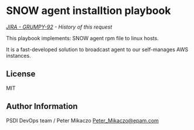 # SNOW agent installtion playbook

_[JIRA - GRUMPY-92](https://jira.wolterskluwer.io/jira/browse/GRUMPY-92) - History of this request_
 

This playbook implements:
SNOW agent rpm file to linux hosts.

It is a fast-developed solution to broadcast agent to our self-manages  AWS instances.


License
-------

MIT

Author Information
------------------

PSDI DevOps team / Peter Mikaczo <Peter_Mikaczo@epam.com>